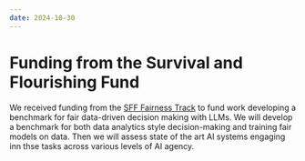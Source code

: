 ```yaml
---
date: 2024-10-30
---
```


# Funding from the Survival and Flourishing Fund

We received funding from the [SFF Fairness Track](https://survivalandflourishing.fund/sff-2024-recommendations) to fund work 
developing a benchmark for fair data-driven decision making with LLMs. 
We will develop a benchmark for both data analytics style decision-making and training fair models on data. Then we will assess state of the art AI systems engaging inn thse tasks across various levels of AI agency. 